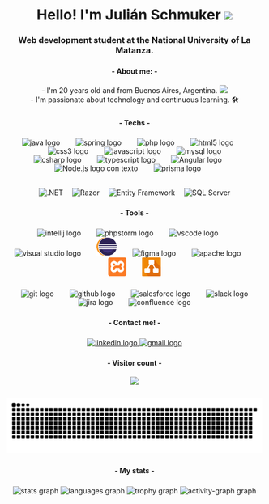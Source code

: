 <h1 align="center">Hello! I'm Julián Schmuker <img src="https://raw.githubusercontent.com/iampavangandhi/iampavangandhi/master/gifs/Hi.gif" width="30px"></h1>

###

<h3 align="center">Web development student at the National University of La Matanza.</h3>

###
<h4 align="center">- About me: -</h4>
<p align="center"> - I'm 20 years old and from Buenos Aires, Argentina. <img src="argentina.png" width="20px"> <br> - I'm passionate about technology and continuous learning. 🛠

###

<h4 align="center"></h4>

###

<h4 align="center">- Techs -</h4>

###

<div align="center">
  <img src="https://cdn.jsdelivr.net/gh/devicons/devicon/icons/java/java-original-wordmark.svg" height="43" alt="java logo"  />
  <img width="23" />
  <img src="https://cdn.jsdelivr.net/gh/devicons/devicon/icons/spring/spring-original-wordmark.svg" height="43" alt="spring logo"  />
  <img width="23" />
  <img src="https://cdn.jsdelivr.net/gh/devicons/devicon/icons/php/php-original.svg" height="43" alt="php logo"  />
  <img width="23" />
  <img src="https://cdn.jsdelivr.net/gh/devicons/devicon/icons/html5/html5-original.svg" height="43" alt="html5 logo"  />
  <img width="23" />
  <img src="https://cdn.jsdelivr.net/gh/devicons/devicon/icons/css3/css3-original.svg" height="43" alt="css3 logo"  />
  <img width="23" />
  <img src="https://cdn.jsdelivr.net/gh/devicons/devicon/icons/javascript/javascript-original.svg" height="43" alt="javascript logo"  />
  <img width="23" />
  <img src="https://cdn.jsdelivr.net/gh/devicons/devicon/icons/mysql/mysql-original-wordmark.svg" height="43" alt="mysql logo"  />
</div>


<div align="center">
  <img src="https://cdn.jsdelivr.net/gh/devicons/devicon/icons/csharp/csharp-original.svg" height="43" alt="csharp logo" />
  <img width="23" />
  <img src="https://cdn.jsdelivr.net/gh/devicons/devicon/icons/typescript/typescript-original.svg" height="39" alt="typescript logo" />
  <img width="23" />
  <img src="https://angular.io/assets/images/logos/angular/angular.svg" height="43" alt="Angular logo" />
  <img width="23" />
  <img src="https://nodejs.org/static/images/logo.svg" height="43" alt="Node.js logo con texto" />
  <img width="23" />
  <img src="https://cdn.jsdelivr.net/gh/devicons/devicon/icons/prisma/prisma-original.svg" height="43" alt="prisma logo" />
  <img width="23" />
</div>


<div align="center">
   <img width="23" />

  ![.NET](https://img.shields.io/badge/.NET-512BD4?style=for-the-badge&logo=dotnet&logoColor=white)
  <img width="10" />
  ![Razor](https://img.shields.io/badge/Razor-512BD4?style=for-the-badge&logo=dotnet&logoColor=white)
  <img width="10" />
  ![Entity Framework](https://img.shields.io/badge/Entity%20Framework-6DB33F?style=for-the-badge&logo=nuget&logoColor=white)
  <img width="10" />
  ![SQL Server](https://img.shields.io/badge/SQL%20Server-CC2927?style=for-the-badge&logo=microsoftsqlserver&logoColor=white)
  
</div>
  


###

<h4 align="center"></h4>

###

<h4 align="center">- Tools -</h4>

###

<div align="center">
  <img src="https://cdn.jsdelivr.net/gh/devicons/devicon/icons/intellij/intellij-original.svg" height="37" alt="intellij logo"  />
  <img width="23" />
  <img src="https://cdn.jsdelivr.net/gh/devicons/devicon/icons/phpstorm/phpstorm-original.svg" height="37" alt="phpstorm logo"  />
  <img width="23" />
  <img src="https://cdn.jsdelivr.net/gh/devicons/devicon/icons/vscode/vscode-original.svg" height="37" alt="vscode logo"  />
  <img width="23" />
  <img src="https://cdn.jsdelivr.net/gh/devicons/devicon/icons/visualstudio/visualstudio-plain.svg" height="37" alt="visual studio logo" />
  <img width="23" />
  <img src="https://github.com/JulianKer/JulianKer/blob/main/eclipse.svg" height="37" alt="eclipseide logo"  />
  <img width="23" />
  <img src="https://cdn.jsdelivr.net/gh/devicons/devicon/icons/figma/figma-original.svg" height="37" alt="figma logo"  />
  <img width="23" />
  <img src="https://cdn.jsdelivr.net/gh/devicons/devicon/icons/apache/apache-original.svg" height="37" alt="apache logo"  />
  <img width="23" />
  <img src="https://github.com/JulianKer/JulianKer/blob/main/xammp-logo.svg" height="37" alt="git logo"  />
  <img width="23" />
  <img src="https://github.com/JulianKer/JulianKer/blob/main/draw-io.png" height="37" alt="git logo"  />
</div>

###

<div align="center">
  <img width="23" />
  <img src="https://cdn.jsdelivr.net/gh/devicons/devicon/icons/git/git-original.svg" height="37" alt="git logo"  />
  <img width="23" />
  <img src="https://cdn.jsdelivr.net/gh/devicons/devicon/icons/github/github-original.svg" height="37" alt="github logo"  />
  <img width="23" />
  <img src="https://cdn.jsdelivr.net/gh/devicons/devicon/icons/salesforce/salesforce-original.svg" height="37" alt="salesforce logo"  />
  <img width="23" />
  <img src="https://cdn.jsdelivr.net/gh/devicons/devicon/icons/slack/slack-original.svg" height="37" alt="slack logo"  />
  <img width="23" />
  <img src="https://cdn.jsdelivr.net/gh/devicons/devicon/icons/jira/jira-original.svg" height="37" alt="jira logo"  />
  <img width="23" />
  <img src="https://cdn.jsdelivr.net/gh/devicons/devicon/icons/confluence/confluence-original.svg" height="37" alt="confluence logo"  />
</div>

###

<h4 align="center"></h4>

###

<h4 align="center">- Contact me! -</h4>

###

<div align="center">
  <a href="https://www.linkedin.com/in/juli%C3%A1n-gabriel-schmuker-185358288/" target="_blank">
    <img src="https://raw.githubusercontent.com/maurodesouza/profile-readme-generator/master/src/assets/icons/social/linkedin/default.svg" width="66" height="43" alt="linkedin logo"  />
  </a>
  
  <a href="https://mail.google.com/mail/?view=cm&fs=1&to=julianschker@gmail.com&su=Consulta%20desde%20GitHub&body=Hola%20Julian,%20te%20escribo%20porque..." target="_blank">
    <img src="https://raw.githubusercontent.com/maurodesouza/profile-readme-generator/master/src/assets/icons/social/gmail/default.svg" width="66" height="43" alt="gmail logo"  />
  </a>
</div>

<!--
[![LinkedIn](https://img.shields.io/badge/LinkedIn-0077B5?style=for-the-badge&logo=linkedin&logoColor=white)](https://www.linkedin.com/in/juli%C3%A1n-gabriel-schmuker-185358288/)

[![Gmail](https://img.shields.io/badge/Gmail-D14836?style=for-the-badge&logo=gmail&logoColor=white)](https://mail.google.com/mail/?view=cm&fs=1&to=julianschker@gmail.com&su=Consulta%20desde%20GitHub&body=Hola%20Julian,%20te%20escribo%20porque...)
-->

###

<h4 align="center"></h4>

###

<h4 align="center">- Visitor count -</h4>

<div align="center">
  <img src="https://profile-counter.glitch.me/JulianKer/count.svg?"  />
</div>

<!--
<div align="center">
  <img src="https://visitor-badge.laobi.icu/badge?page_id=JulianKer.JulianKer" />
</div>
-->

###

 <p align="center">
 <a href="https://github.com/JulianKer#js-contribution-activity"><img src="https://github.com/JulianKer/JulianKer/blob/main/snake.svg" alt="Snake animation" title="JulianKer´s contibutions :)" /></a>
</p>

###

<h4 align="center">- My stats -</h4>

###

<div align="center">
  <img src="https://github-readme-stats.vercel.app/api?username=JulianKer&hide_title=false&hide_rank=false&show_icons=true&include_all_commits=true&count_private=true&disable_animations=false&theme=blue-green&locale=en&hide_border=true&order=1" height="150" alt="stats graph"  />
  
  <img src="https://github-readme-stats.vercel.app/api/top-langs?username=JulianKer&locale=en&hide_title=false&layout=compact&card_width=320&langs_count=10&theme=blue-green&hide_border=true&order=2" height="150" alt="languages graph"  />
  
  <img src="https://github-profile-trophy.vercel.app?username=JulianKer&theme=matrix&column=-1&row=1&margin-w=8&margin-h=8&no-bg=true&no-frame=true&order=4" height="150" alt="trophy graph"  />
  
  <img src="https://github-readme-activity-graph.vercel.app/graph?username=JulianKer&radius=16&theme=github-dark&area=true&order=5&hide_border=true" height="300" alt="activity-graph graph"  />
</div>

###
